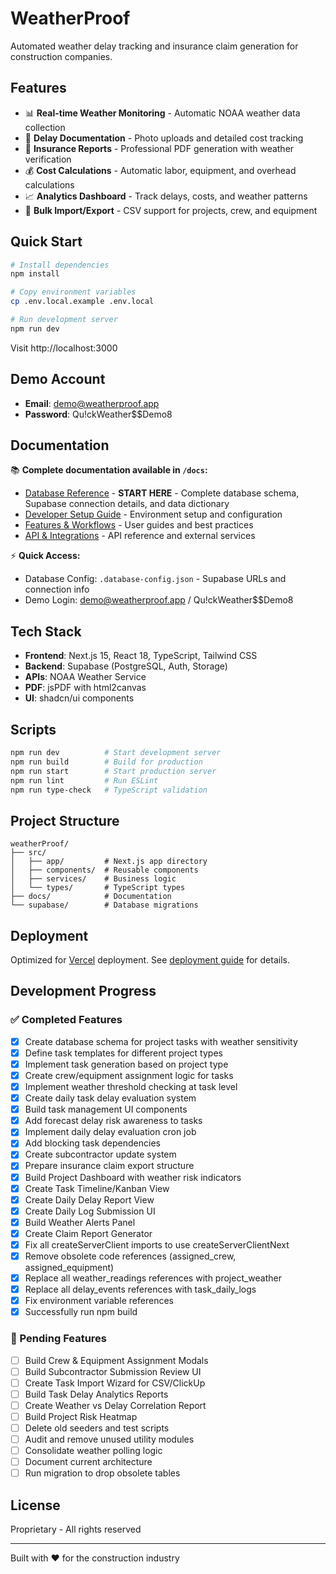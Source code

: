 # WeatherProof

Automated weather delay tracking and insurance claim generation for construction companies.

## Features

- 📊 **Real-time Weather Monitoring** - Automatic NOAA weather data collection
- 📸 **Delay Documentation** - Photo uploads and detailed cost tracking  
- 📄 **Insurance Reports** - Professional PDF generation with weather verification
- 💰 **Cost Calculations** - Automatic labor, equipment, and overhead calculations
- 📈 **Analytics Dashboard** - Track delays, costs, and weather patterns
- 🔄 **Bulk Import/Export** - CSV support for projects, crew, and equipment

## Quick Start

```bash
# Install dependencies
npm install

# Copy environment variables
cp .env.local.example .env.local

# Run development server
npm run dev
```

Visit http://localhost:3000

## Demo Account
- **Email**: demo@weatherproof.app
- **Password**: Qu!ckWeather$$Demo8

## Documentation

📚 **Complete documentation available in `/docs`:**

- [Database Reference](docs/database-reference.md) - **START HERE** - Complete database schema, Supabase connection details, and data dictionary
- [Developer Setup Guide](docs/developer-setup-guide.md) - Environment setup and configuration
- [Features & Workflows](docs/features-workflows-guide.md) - User guides and best practices
- [API & Integrations](docs/api-integrations-guide.md) - API reference and external services

⚡ **Quick Access:**
- Database Config: `.database-config.json` - Supabase URLs and connection info
- Demo Login: demo@weatherproof.app / Qu!ckWeather$$Demo8

## Tech Stack

- **Frontend**: Next.js 15, React 18, TypeScript, Tailwind CSS
- **Backend**: Supabase (PostgreSQL, Auth, Storage)
- **APIs**: NOAA Weather Service
- **PDF**: jsPDF with html2canvas
- **UI**: shadcn/ui components

## Scripts

```bash
npm run dev          # Start development server
npm run build        # Build for production
npm run start        # Start production server
npm run lint         # Run ESLint
npm run type-check   # TypeScript validation
```

## Project Structure

```
weatherProof/
├── src/
│   ├── app/         # Next.js app directory
│   ├── components/  # Reusable components
│   ├── services/    # Business logic
│   └── types/       # TypeScript types
├── docs/            # Documentation
└── supabase/        # Database migrations
```

## Deployment

Optimized for [Vercel](https://vercel.com) deployment. See [deployment guide](docs/developer-setup-guide.md#deployment) for details.

## Development Progress

### ✅ Completed Features
- [x] Create database schema for project tasks with weather sensitivity
- [x] Define task templates for different project types
- [x] Implement task generation based on project type
- [x] Create crew/equipment assignment logic for tasks
- [x] Implement weather threshold checking at task level
- [x] Create daily task delay evaluation system
- [x] Build task management UI components
- [x] Add forecast delay risk awareness to tasks
- [x] Implement daily delay evaluation cron job
- [x] Add blocking task dependencies
- [x] Create subcontractor update system
- [x] Prepare insurance claim export structure
- [x] Build Project Dashboard with weather risk indicators
- [x] Create Task Timeline/Kanban View
- [x] Create Daily Delay Report View
- [x] Create Daily Log Submission UI
- [x] Build Weather Alerts Panel
- [x] Create Claim Report Generator
- [x] Fix all createServerClient imports to use createServerClientNext
- [x] Remove obsolete code references (assigned_crew, assigned_equipment)
- [x] Replace all weather_readings references with project_weather
- [x] Replace all delay_events references with task_daily_logs
- [x] Fix environment variable references
- [x] Successfully run npm build

### 🚧 Pending Features
- [ ] Build Crew & Equipment Assignment Modals
- [ ] Build Subcontractor Submission Review UI
- [ ] Create Task Import Wizard for CSV/ClickUp
- [ ] Build Task Delay Analytics Reports
- [ ] Create Weather vs Delay Correlation Report
- [ ] Build Project Risk Heatmap
- [ ] Delete old seeders and test scripts
- [ ] Audit and remove unused utility modules
- [ ] Consolidate weather polling logic
- [ ] Document current architecture
- [ ] Run migration to drop obsolete tables

## License

Proprietary - All rights reserved

---

Built with ❤️ for the construction industry